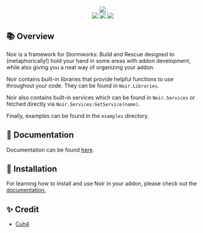 <div align="center">
    <img src = "imgs/banner.png">
</div>

<div align="center">
    <img src="https://img.shields.io/badge/Stormworks-Build%20and%20Rescue-blue?style=for-the-badge">
    <img src="https://img.shields.io/badge/lua-%232C2D72.svg?style=for-the-badge&logo=lua&logoColor=white">
    <img src="https://img.shields.io/badge/Addon%20Framework-9e6244?style=for-the-badge">
</div>

## 📚 Overview
Noir is a framework for Stormworks: Build and Rescue designed to (metaphorically!) hold your hand in some areas with addon development, while also giving you a neat way of organizing your addon.

Noir contains built-in libraries that provide helpful functions to use throughout your code. They can be found in `Noir.Libraries`.

Noir also contains built-in services which can be found in `Noir.Services` or fetched directly via `Noir.Services:GetService(name)`.

Finally, examples can be found in the `examples` directory.

## 📜 Documentation
Documentation can be found [here](https://cuhhub.gitbook.io/noir/).

## 🔨 Installation
For learning how to install and use Noir in your addon, please check out the [documentation.](https://cuhhub.gitbook.io/noir/)

## ✨ Credit
- [Cuh4](https://github.com/Cuh4)
